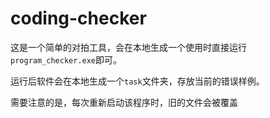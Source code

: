 # coding-checker

这是一个简单的对拍工具，会在本地生成一个使用时直接运行`program_checker.exe`即可。

运行后软件会在本地生成一个`task`文件夹，存放当前的错误样例。

需要注意的是，每次重新启动该程序时，旧的文件会被覆盖
